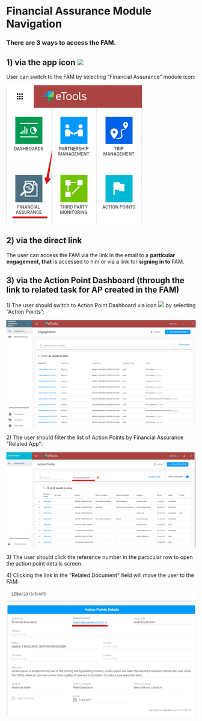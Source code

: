 # Financial Assurance Module Navigation

### There are 3 ways to access the FAM.

## **1\)** via the app icon ![](https://firebasestorage.googleapis.com/v0/b/gitbook-28427.appspot.com/o/assets%2F-LJT531BxmrgZ_gS1UJP%2F-LJYBYkRsoCsOjAkX1Zh%2F-LJYDRFEPbZSWKnklnjK%2F4.png?alt=media&token=d947bbe3-6eb2-42c1-9d4f-23da783e477b)

  User can switch to the FAM by selecting “Financial Assurance” module icon:

![Switch to Financial Assurance](../.gitbook/assets/10%20%281%29.png)

## 2\) via the direct link 

The user can access the FAM via the link in the email to a **particular engagement, that** is accessed to him or via a link for **signing in to** FAM.

## 3\) **via the Action Point Dashboard** \(through the link to related task for AP created in the FAM\) 

 1\) The user should switch to Action Point Dashboard via icon ![](https://firebasestorage.googleapis.com/v0/b/gitbook-28427.appspot.com/o/assets%2F-LJT531BxmrgZ_gS1UJP%2F-LLdSZCmP9Xt61EOGZKG%2F-LLdSHF8vcYThhIVz5AI%2F4.png?alt=media&token=a67ecd4e-9ae4-4914-9795-2a0c01ab5438) by selecting “Action Points”:

![Switch to Action Points Dashboard](../.gitbook/assets/2.png)

2\)  The user should filter the list of Action Points by Financial Assurance  "Related App":

![List of Action Points filtered by Financial Assurance related app](../.gitbook/assets/35%20%281%29.png)

3\) The user should click the reference number in the particular row to open the action point details screen.

4\) Clicking the link in the "Related Document" field will move the user to the FAM: 

![Link to the Related Document in FAM](../.gitbook/assets/34.png)



